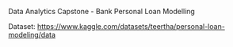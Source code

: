 Data Analytics Capstone - Bank Personal Loan Modelling

Dataset: https://www.kaggle.com/datasets/teertha/personal-loan-modeling/data
